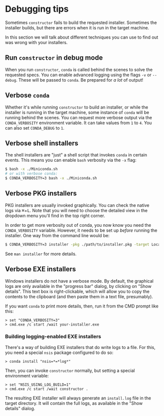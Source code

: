 # Debugging tips

Sometimes `constructor` fails to build the requested installer. Sometimes the installer builds, but
there are errors when it is run in the target machine.

In this section we will talk about different techniques you can use to find out was wrong with your installers.

## Run `constructor` in debug mode

When you run `constructor`, `conda` is called behind the scenes to solve the requested specs. You can enable advanced logging using the flags `-v` or `--debug`. These will be passed to `conda`. Be prepared for _a lot_ of output!


## Verbose `conda`

Whether it's while running `constructor` to build an installer, or while the installer is running in the target machine, some instance of `conda` will be running behind the scenes. You can request more verbose output via the `CONDA_VERBOSITY` environment variable. It can take values from `1` to `4`. You can also set `CONDA_DEBUG` to `1`.


## Verbose shell installers

The shell installers are "just" a shell script that invokes `conda` in certain events. This means you can enable `bash` verbosity via the `-x` flag:

```bash
$ bash -x ./Miniconda.sh
# or with verbose conda:
$ CONDA_VERBOSITY=3 bash -x ./Miniconda.sh
```

## Verbose PKG installers

PKG installers are usually invoked graphically. You can check the native logs via <kbd>⌘</kbd>+<kbd>L</kbd>. Note that you will need to choose the detailed view in the dropdown menu you'll find in the top right corner.

In order to get more verbosity out of conda, you now know you need the `CONDA_VERBOSITY` variable. However, it needs to be set up _before_ running the installer. One way from the command line would be:

```bash
$ CONDA_VERBOSITY=3 installer -pkg ./path/to/installer.pkg -target LocalSystem
```

See `man installer` for more details.

## Verbose EXE installers

Windows installers do not have a verbose mode. By default, the graphical logs are only available in the "progress bar" dialog, by clicking on "Show details". This text box is right-clickable, which will allow you to copy the contents to the clipboard (and then paste them in a text file, presumably).

If you want `conda` to print more details, then, run it from the CMD prompt like this:

```batch
> set "CONDA_VERBOSITY=3"
> cmd.exe /c start /wait your-installer.exe
```

### Building logging-enabled EXE installers

There's a way of building EXE installers that do write logs to a file. For this, you need a special `nsis` package configured to do so:

```batch
> conda install "nsis=*=*log*"
```

Then, you can invoke `constructor` normally, but setting a special environment variable:

```batch
> set "NSIS_USING_LOG_BUILD=1"
> cmd.exe /c start /wait constructor .
```

The resulting EXE installer will always generate an `install.log` file in the target directory.
It will contain the full logs, as available in the "Show details" dialog.
